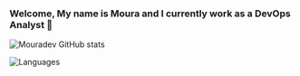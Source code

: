 ### Welcome, My name is Moura and I currently work as a DevOps Analyst 👋

![Mouradev GitHub stats](https://github-readme-stats.vercel.app/api?username=mouradev1&show_icons=true&count_private=true&theme=aura)

![Languages](https://github-readme-stats.vercel.app/api/top-langs/?username=mouradev1&layout=compact&langs_count=8&theme=aura)
